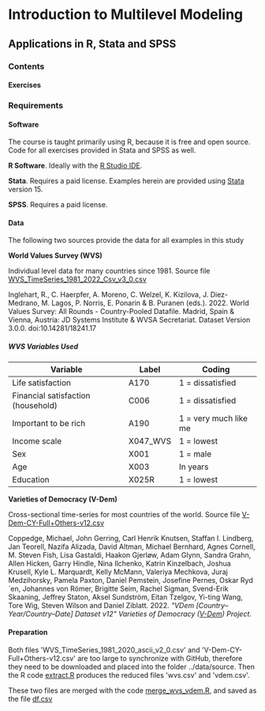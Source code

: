 # Introduction to Multilevel Modeling
## Applications in R, Stata and SPSS

### Contents

#### Exercises



### Requirements

#### Software

The course is taught primarily using R, because it is free and open source. Code for all exercises provided in Stata and SPSS as well.

**R Software**. Ideally with the [R Studio IDE](https://www.rstudio.com/). 

**Stata**. Requires a paid license. Examples herein are provided using [Stata](https://www.stata.com/) version 15. 

**SPSS**. Requires a paid license. 

#### Data

The following two sources provide the data for all examples in this study

**World Values Survey (WVS)**

Individual level data for many countries since 1981. Source file [WVS_TimeSeries_1981_2022_Csv_v3_0.csv](https://doi.org/10.14281/18241.17)

Inglehart, R., C. Haerpfer, A. Moreno, C. Welzel, K. Kizilova, J. Diez-Medrano, M. Lagos, P. Norris, E. Ponarin & B. Puranen (eds.). 2022. World Values Survey: All Rounds - Country-Pooled Datafile. Madrid, Spain & Vienna, Austria: JD Systems Institute & WVSA Secretariat. Dataset Version 3.0.0. doi:10.14281/18241.17

##### WVS Variables Used

| Variable | Label | Coding |
| -- | -- | -- |
| Life satisfaction | A170 | 1 = dissatisfied |
| Financial satisfaction (household) | C006 | 1 = dissatisfied |
| Important to be rich | A190 | 1 = very much like me |
| Income scale | X047_WVS | 1 = lowest |
| Sex | X001 | 1 = male |
| Age | X003 | In years |
| Education | X025R | 1 = lowest |



**Varieties of Democracy (V-Dem)**

Cross-sectional time-series for most countries of the world. Source file [V-Dem-CY-Full+Others-v12.csv](https://www.v-dem.net/vdemds.html)

Coppedge, Michael, John Gerring, Carl Henrik Knutsen, Staffan I. Lindberg, Jan Teorell, Nazifa Alizada, David Altman, Michael Bernhard, Agnes Cornell, M. Steven Fish, Lisa Gastaldi, Haakon Gjerløw, Adam Glynn, Sandra Grahn, Allen Hicken, Garry Hindle, Nina Ilchenko, Katrin Kinzelbach, Joshua Krusell, Kyle L. Marquardt, Kelly McMann, Valeriya Mechkova, Juraj Medzihorsky, Pamela Paxton, Daniel Pemstein, Josefine Pernes, Oskar Ryd´en, Johannes von Römer, Brigitte Seim, Rachel Sigman, Svend-Erik Skaaning, Jeffrey Staton, Aksel Sundström, Eitan Tzelgov, Yi-ting Wang, Tore Wig, Steven Wilson and Daniel Ziblatt. 2022. *"VDem
[Country–Year/Country–Date] Dataset v12" Varieties of Democracy ([V-Dem](https://doi.org/10.23696/vdemds22)) Project*.

#### Preparation

Both files 'WVS_TimeSeries_1981_2020_ascii_v2_0.csv' and 'V-Dem-CY-Full+Others-v12.csv' are too large to synchronize with GitHub, therefore they need to be downloaded and placed into the folder ../data/source. Then the R code [extract.R](../data/source/extract.R) produces the reduced files 'wvs.csv' and 'vdem.csv'.

These two files are merged with the code [merge_wvs_vdem.R](../data/merge_wvs_vdem.R), and saved as the file [df.csv](../data/df.csv)
